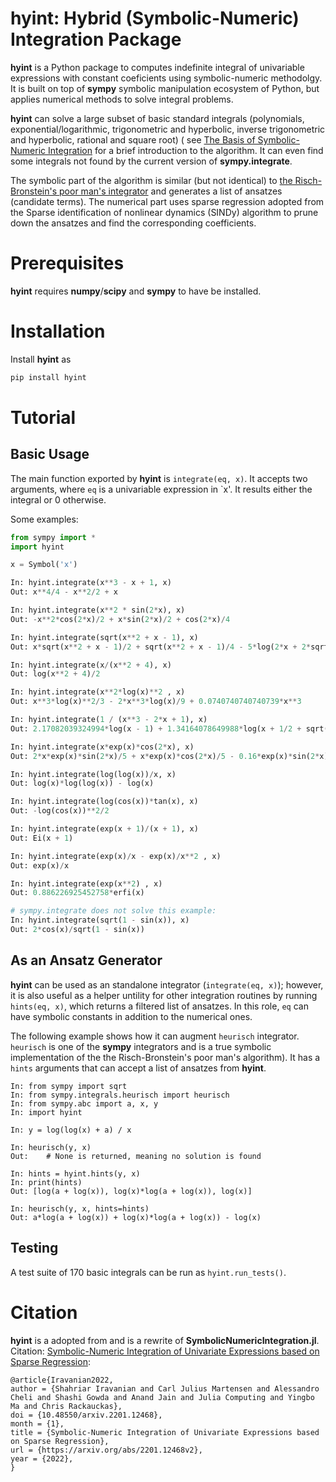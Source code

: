 # hyint: Hybrid (Symbolic-Numeric) Integration Package 

**hyint** is a Python package to computes indefinite integral of univariable expressions with constant coeficients using symbolic-numeric methodolgy. It is built on top of **sympy** symbolic manipulation ecosystem of Python, but applies numerical methods to solve integral problems. 

**hyint** can solve a large subset of basic standard integrals (polynomials, exponential/logarithmic, trigonometric and hyperbolic, inverse trigonometric and hyperbolic, rational and square root) (
see [The Basis of Symbolic-Numeric Integration](https://github.com/SciML/SymbolicNumericIntegration.jl/blob/main/docs/theory.ipynb) for a brief introduction to the algorithm. It can even find some integrals not found by the current version of **sympy.integrate**.
	
The symbolic part of the algorithm is similar (but not identical) to [the Risch-Bronstein's poor man's integrator](http://www-sop.inria.fr/cafe/Manuel.Bronstein/pmint/) and generates a list of ansatzes (candidate terms). The numerical part uses sparse regression adopted from the Sparse identification of nonlinear dynamics (SINDy) algorithm to prune down the ansatzes and find the corresponding coefficients. 

# Prerequisites

**hyint** requires **numpy**/**scipy** and **sympy** to have be installed.

# Installation

Install **hyint** as

```python
pip install hyint
```

# Tutorial

## Basic Usage

The main function exported by **hyint** is `integrate(eq, x)`. It accepts two arguments, where `eq` is a univariable expression in `x'. It results either the integral or 0 otherwise. 

Some examples:

```python
from sympy import *
import hyint

x = Symbol('x')

In: hyint.integrate(x**3 - x + 1, x)
Out: x**4/4 - x**2/2 + x

In: hyint.integrate(x**2 * sin(2*x), x)
Out: -x**2*cos(2*x)/2 + x*sin(2*x)/2 + cos(2*x)/4

In: hyint.integrate(sqrt(x**2 + x - 1), x)
Out: x*sqrt(x**2 + x - 1)/2 + sqrt(x**2 + x - 1)/4 - 5*log(2*x + 2*sqrt(x**2 + x - 1) + 1)/8

In: hyint.integrate(x/(x**2 + 4), x)
Out: log(x**2 + 4)/2

In: hyint.integrate(x**2*log(x)**2 , x)
Out: x**3*log(x)**2/3 - 2*x**3*log(x)/9 + 0.0740740740740739*x**3

In: hyint.integrate(1 / (x**3 - 2*x + 1), x)
Out: 2.17082039324994*log(x - 1) + 1.34164078649988*log(x + 1/2 + sqrt(5)/2) - 1.17082039324993*log(x**3 - 2*x + 1)

In: hyint.integrate(x*exp(x)*cos(2*x), x)
Out: 2*x*exp(x)*sin(2*x)/5 + x*exp(x)*cos(2*x)/5 - 0.16*exp(x)*sin(2*x) + 0.12*exp(x)*cos(2*x)

In: hyint.integrate(log(log(x))/x, x)
Out: log(x)*log(log(x)) - log(x)

In: hyint.integrate(log(cos(x))*tan(x), x)
Out: -log(cos(x))**2/2

In: hyint.integrate(exp(x + 1)/(x + 1), x)
Out: Ei(x + 1)

In: hyint.integrate(exp(x)/x - exp(x)/x**2 , x)
Out: exp(x)/x

In: hyint.integrate(exp(x**2) , x)
Out: 0.886226925452758*erfi(x)

# sympy.integrate does not solve this example:
In: hyint.integrate(sqrt(1 - sin(x)), x)
Out: 2*cos(x)/sqrt(1 - sin(x))

```

## As an Ansatz Generator

**hyint** can be used as an standalone integrator (`integrate(eq, x)`); however, it is also useful as a helper untility for other integration routines by running `hints(eq, x)`, which returns a filtered list of ansatzes. In this role, `eq` can have symbolic constants in addition to the numerical ones. 

The following example shows how it can augment `heurisch` integrator. `heurisch` is one of the **sympy** integrators and is a true symbolic implementation of the the Risch-Bronstein's poor man's algorithm). It has a `hints` arguments that can accept a list of ansatzes from **hyint**.

```
In: from sympy import sqrt
In: from sympy.integrals.heurisch import heurisch
In: from sympy.abc import a, x, y
In: import hyint   

In: y = log(log(x) + a) / x

In: heurisch(y, x)
Out:    # None is returned, meaning no solution is found

In: hints = hyint.hints(y, x)
In: print(hints)
Out: [log(a + log(x)), log(x)*log(a + log(x)), log(x)]
    
In: heurisch(y, x, hints=hints)
Out: a*log(a + log(x)) + log(x)*log(a + log(x)) - log(x)    
```

## Testing

A test suite of 170 basic integrals can be run as `hyint.run_tests()`.

# Citation

**hyint** is a adopted from and is a rewrite of **SymbolicNumericIntegration.jl**. Citation: [Symbolic-Numeric Integration of Univariate Expressions based on Sparse Regression](https://arxiv.org/abs/2201.12468):

```
@article{Iravanian2022,
author = {Shahriar Iravanian and Carl Julius Martensen and Alessandro Cheli and Shashi Gowda and Anand Jain and Julia Computing and Yingbo Ma and Chris Rackauckas},
doi = {10.48550/arxiv.2201.12468},
month = {1},
title = {Symbolic-Numeric Integration of Univariate Expressions based on Sparse Regression},
url = {https://arxiv.org/abs/2201.12468v2},
year = {2022},
}
```
